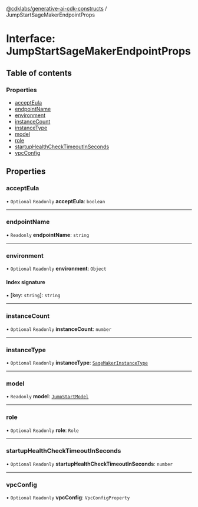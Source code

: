 [@cdklabs/generative-ai-cdk-constructs](../README.md) / JumpStartSageMakerEndpointProps

# Interface: JumpStartSageMakerEndpointProps

## Table of contents

### Properties

- [acceptEula](JumpStartSageMakerEndpointProps.md#accepteula)
- [endpointName](JumpStartSageMakerEndpointProps.md#endpointname)
- [environment](JumpStartSageMakerEndpointProps.md#environment)
- [instanceCount](JumpStartSageMakerEndpointProps.md#instancecount)
- [instanceType](JumpStartSageMakerEndpointProps.md#instancetype)
- [model](JumpStartSageMakerEndpointProps.md#model)
- [role](JumpStartSageMakerEndpointProps.md#role)
- [startupHealthCheckTimeoutInSeconds](JumpStartSageMakerEndpointProps.md#startuphealthchecktimeoutinseconds)
- [vpcConfig](JumpStartSageMakerEndpointProps.md#vpcconfig)

## Properties

### acceptEula

• `Optional` `Readonly` **acceptEula**: `boolean`

___

### endpointName

• `Readonly` **endpointName**: `string`

___

### environment

• `Optional` `Readonly` **environment**: `Object`

#### Index signature

▪ [key: `string`]: `string`

___

### instanceCount

• `Optional` `Readonly` **instanceCount**: `number`

___

### instanceType

• `Optional` `Readonly` **instanceType**: [`SageMakerInstanceType`](../classes/SageMakerInstanceType.md)

___

### model

• `Readonly` **model**: [`JumpStartModel`](../classes/JumpStartModel.md)

___

### role

• `Optional` `Readonly` **role**: `Role`

___

### startupHealthCheckTimeoutInSeconds

• `Optional` `Readonly` **startupHealthCheckTimeoutInSeconds**: `number`

___

### vpcConfig

• `Optional` `Readonly` **vpcConfig**: `VpcConfigProperty`
